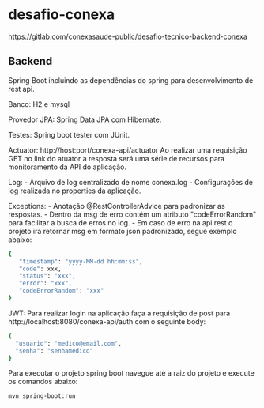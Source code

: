 # desafio-conexa
https://gitlab.com/conexasaude-public/desafio-tecnico-backend-conexa

## Backend

Spring Boot incluindo as dependências do spring para desenvolvimento de rest api.

Banco: H2 e mysql

Provedor JPA: Spring Data JPA com Hibernate.

Testes: Spring boot tester com JUnit.

Actuator: http://host:port/conexa-api/actuator
    Ao realizar uma requisição GET no link do atuator a resposta será uma série de 
    recursos para monitoramento da API do aplicação.

Log:
    - Arquivo de log centralizado de nome conexa.log
    - Configurações de log realizada no properties da aplicação.

Exceptions: 
    - Anotação @RestControllerAdvice para padronizar as respostas.
    - Dentro da msg de erro contém um atributo "codeErrorRandom" para facilitar a busca de erros no log.
    - Em caso de erro na api rest o projeto irá retornar msg em formato json padronizado, segue exemplo abaixo:
 ```bash
{
    "timestamp": "yyyy-MM-dd hh:mm:ss",
    "code": xxx,
    "status": "xxx",
    "error": "xxx",
    "codeErrorRandom": "xxx"
}
```

JWT: Para realizar login na aplicação faça a requisição de post para
  http://localhost:8080/conexa-api/auth com o seguinte body: 
```bash
{
  "usuario": "medico@email.com",
  "senha": "senhamedico"
}
```

Para executar o projeto spring boot navegue até a raiz do projeto e execute os comandos abaixo:
```bash
mvn spring-boot:run
```
